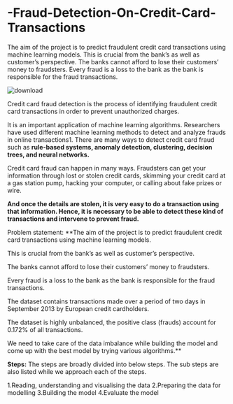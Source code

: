 # -Fraud-Detection-On-Credit-Card-Transactions
The aim of the project is to predict fraudulent credit card transactions using machine learning models. This is crucial from the bank’s as well as customer’s perspective. The banks cannot afford to lose their customers’ money to fraudsters. Every fraud is a loss to the bank as the bank is responsible for the fraud transactions.


![download](https://github.com/mohansharma077/-Fraud-Detection-On-Credit-Card-Transactions/assets/104629829/39e4d62f-baf5-4d98-9bf4-ec68b34dbf3c)

Credit card fraud detection is the process of identifying fraudulent credit card transactions in order to prevent unauthorized charges.

It is an important application of machine learning algorithms. Researchers have used different machine learning methods to detect and analyze frauds in online transactions1. There are many ways to detect credit card fraud such as **rule-based systems, anomaly detection, clustering, decision trees, and neural networks.**

Credit card fraud can happen in many ways. Fraudsters can get your information through lost or stolen credit cards, skimming your credit card at a gas station pump, hacking your computer, or calling about fake prizes or wire.

**And once the details are stolen, it is very easy to do a transaction using that information. Hence, it is necessary to be able to detect these kind of transactions and intervene to prevent fraud.**

Problem statement:
**The aim of the project is to predict fraudulent credit card transactions using machine learning models.

This is crucial from the bank’s as well as customer’s perspective.

The banks cannot afford to lose their customers’ money to fraudsters.

Every fraud is a loss to the bank as the bank is responsible for the fraud transactions.

The dataset contains transactions made over a period of two days in September 2013 by European credit cardholders.

The dataset is highly unbalanced, the positive class (frauds) account for 0.172% of all transactions.

We need to take care of the data imbalance while building the model and come up with the best model by trying various algorithms.**

**Steps:**
The steps are broadly divided into below steps. The sub steps are also listed while we approach each of the steps.

1.Reading, understanding and visualising the data
2.Preparing the data for modelling
3.Building the model
4.Evaluate the model
